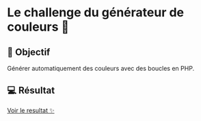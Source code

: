 # Le challenge du générateur de couleurs :rainbow:

## :dart: Objectif

Générer automatiquement des couleurs avec des boucles en PHP.

## :computer: Résultat

[Voir le resultat :sparkles:](https://alinemasson.github.io/challenge-color-generator/ "alinemasson.github.io/challenge-color-generator/")
